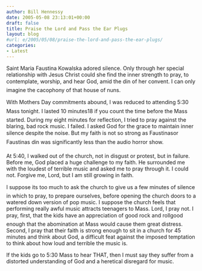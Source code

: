 ```yaml
---
author: Bill Hennessy
date: 2005-05-08 23:13:01+00:00
draft: false
title: Praise the Lord and Pass the Ear Plugs
layout: blog
#url: e/2005/05/08/praise-the-lord-and-pass-the-ear-plugs/
categories:
- Latest
---
```


Saint Maria Faustina Kowalska adored silence.  Only through her special relationship with Jesus Christ could she find the inner strength to pray, to contemplate, worship, and hear God, amid the din of her convent.  I can only imagine the cacophony of that house of nuns.

With Mothers Day commitments abound, I was reduced to attending 5:30 Mass tonight.  I lasted 10 minutes18 if you count the time before the Mass started.  During my eight minutes for reflection, I tried to pray against the blaring, bad rock music.  I failed.  I asked God for the grace to maintain inner silence despite the noise.  But my faith is not so strong as Faustinasor Faustinas din was significantly less than the audio horror show.

At 5:40, I walked out of the church, not in disgust or protest, but in failure.  Before me, God placed a huge challenge to my faith.  He surrounded me with the loudest of terrible music and asked me to pray through it.  I could not.  Forgive me, Lord, but I am still growing in faith.

I suppose its too much to ask the church to give us a few minutes of silence in which to pray, to prepare ourselves, before opening the church doors to a watered down version of pop music.  I suppose the church feels that performing really awful music attracts teenagers to Mass.  Lord, I pray not.  I pray, first, that the kids have an appreciation of good rock and rollgood enough that the abomination at Mass would cause them great distress.  Second, I pray that their faith is strong enough to sit in a church for 45 minutes and think about God, a difficult feat against the imposed temptation to think about how loud and terrible the music is.

If the kids go to 5:30 Mass to hear THAT, then I must say they suffer from a distorted understanding of God and a heretical disregard for music.

 

